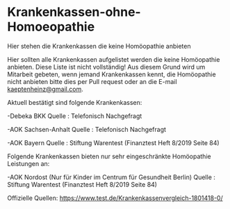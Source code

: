 # Krankenkassen-ohne-Homoeopathie
Hier stehen die Krankenkassen die keine Homöopathie anbieten

Hier sollten alle Krankenkassen aufgelistet werden die keine Homöopathie anbieten. Diese Liste ist nicht vollständig! Aus diesem Grund wird um Mitarbeit gebeten, wenn jemand Krankenkassen kennt, die Homöopathie nicht anbieten bitte dies per Pull request oder an die E-mail kaeptenheinz@gmail.com.

Aktuell bestätigt sind folgende Krankenkassen:


-Debeka BKK       Quelle : Telefonisch Nachgefragt  

-AOK Sachsen-Anhalt    Quelle : Telefonisch Nachgefragt  

-AOK Bayern         Quelle : Stiftung Warentest (Finanztest Heft 8/2019 Seite 84) 

Folgende Krankenkassen bieten nur sehr eingeschränkte Homöopathie Leistungen an:

-AOK Nordost (Nur für Kinder im Centrum für Gesundheit Berlin)   Quelle : Stiftung Warentest (Finanztest Heft 8/2019 Seite 84) 

Offizielle Quellen:
https://www.test.de/Krankenkassenvergleich-1801418-0/ 




